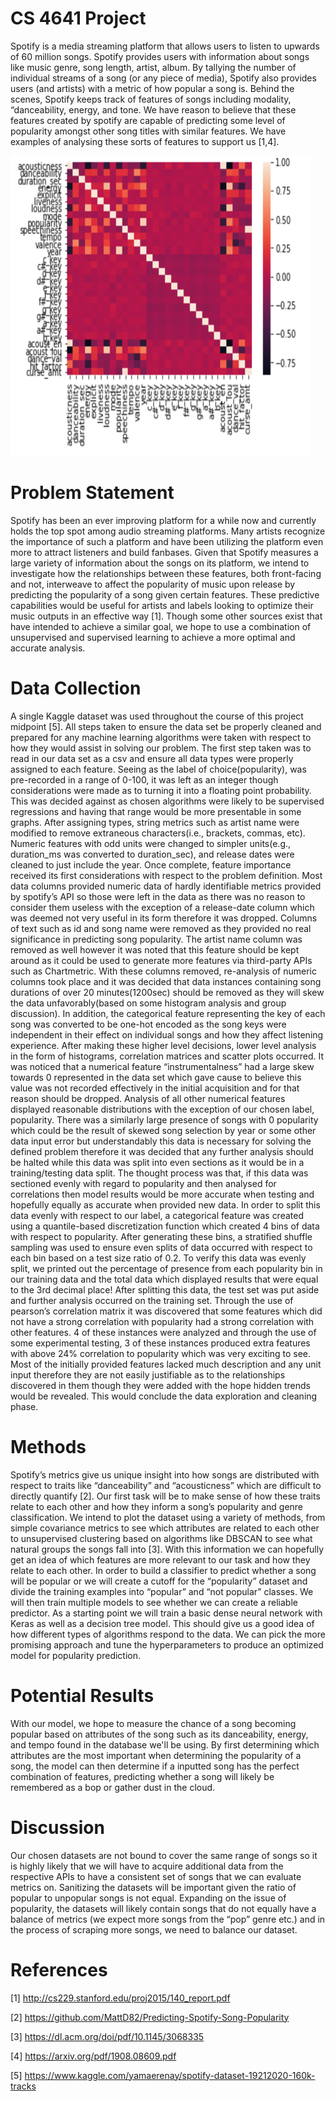 # CS 4641 Project
Spotify is a media streaming platform that allows users to listen to upwards of 60 million songs. Spotify provides users with information about songs like music genre, song length, artist, album. By tallying the number of individual streams of a song (or any piece of media), Spotify also provides users (and artists) with a metric of how popular a song is. Behind the scenes, Spotify keeps track of features of songs including modality, “danceability, energy, and tone. We have reason to believe that these features created by spotify are capable of predicting some level of popularity amongst other song titles with similar features. We have examples of analysing these sorts of features to support us [1,4]. 

<img src="/images/heatmap.png" width="480" height="480">

# Problem Statement
Spotify has been an ever improving platform for a while now and currently holds the top spot among audio streaming platforms. Many artists recognize the importance of such a platform and have been utilizing the platform even more to attract listeners and build fanbases. 
Given that Spotify measures a large variety of information about the songs on its platform, we intend to investigate how the relationships between these features, both front-facing and not, interweave to affect the popularity of music upon release by predicting the popularity of a song given certain features. These predictive capabilities would be useful for artists and labels looking to optimize their music outputs in an effective way [1]. Though some other sources exist that have intended to achieve a similar goal, we hope to use a combination of unsupervised and supervised learning to achieve a more optimal and accurate analysis.

# Data Collection
A single Kaggle dataset was used throughout the course of this project midpoint [5]. All steps taken to ensure the data set be properly cleaned and prepared for any machine learning algorithms were taken with respect to how they would assist in solving our problem. The first step taken was to read in our data set as a csv and ensure all data types were properly assigned to each feature. Seeing as the label of choice(popularity), was pre-recorded in a range of 0-100, it was left as an integer though considerations were made as to turning it into a floating point probability. This was decided against as chosen algorithms were likely to be supervised regressions and having that range would be more presentable in some graphs. After assigning types, string metrics such as artist name were modified to remove extraneous characters(i.e., brackets, commas, etc). Numeric features with odd units were changed to simpler units(e.g., duration_ms was converted to duration_sec), and release dates were cleaned to just include the year. Once complete, feature importance received its first considerations with respect to the problem definition. Most data columns provided numeric data of hardly identifiable metrics provided by spotify’s API so those were left in the data as there was no reason to consider them useless with the exception of a release-date column which was deemed not very useful in its form therefore it was dropped. Columns of text such as id and song name were removed as they provided no real significance in predicting song popularity. The artist name column was removed as well however it was noted that this feature should be kept around as it could be used to generate more features via third-party APIs such as Chartmetric. With these columns removed, re-analysis of numeric columns took place and it was decided that data instances containing song durations of over 20 minutes(1200sec) should be removed as they will skew the data unfavorably(based on some histogram analysis and group discussion). In addition, the categorical feature representing the key of each song was converted to be one-hot encoded as the song keys were independent in their effect on individual songs and how they affect listening experience. After making these higher level decisions, lower level analysis in the form of histograms, correlation matrices and scatter plots occurred. It was noticed that a numerical feature “instrumentalness” had a large skew towards 0 represented in the data set which gave cause to believe this value was not recorded effectively in the initial acquisition and for that reason should be dropped. Analysis of all other numerical features displayed reasonable distributions with the exception of our chosen label, popularity. There was a similarly large presence of songs with 0 popularity which could be the result of skewed song selection by year or some other data input error but understandably this data is necessary for solving the defined problem therefore it was decided that any further analysis should be halted while this data was split into even sections as it would be in a training/testing data split. The thought process was that, if this data was sectioned evenly with regard to popularity and then analysed for correlations then model results would be more accurate when testing and hopefully equally as accurate when provided new data. In order to split this data evenly with respect to our label, a categorical feature was created using a quantile-based discretization function which created 4 bins of data with respect to popularity. After generating these bins, a stratified shuffle sampling was used to ensure even splits of data occurred with respect to each bin based on a test size ratio of 0.2. To verify this data was evenly split, we printed out the percentage of presence from each popularity bin in our training data and the total data which displayed results that were equal to the 3rd decimal place! After splitting this data, the test set was put aside and further analysis occurred on the training set. Through the use of pearson’s correlation matrix it was discovered that some features which did not have a strong correlation with popularity had a strong correlation with other features. 4 of these instances were analyzed and through the use of some experimental testing, 3 of these instances produced extra features with above 24% correlation to popularity which was very exciting to see. Most of the initially provided features lacked much description and any unit input therefore they are not easily justifiable as to the relationships discovered in them though they were added with the hope hidden trends would be revealed. This would conclude the data exploration and cleaning phase.

# Methods
Spotify’s metrics give us unique insight into how songs are distributed with respect to traits like “danceability” and “acousticness” which are difficult to directly quantify [2]. Our first task will be to make sense of how these traits relate to each other and how they inform a song’s popularity and genre classification. We intend to plot the dataset using a variety of methods, from simple covariance metrics to see which attributes are related to each other to unsupervised clustering based on algorithms like DBSCAN to see what natural groups the songs fall into [3]. With this information we can hopefully get an idea of which features are more relevant to our task and how they relate to each other. In order to build a classifier to predict whether a song will be popular or we will create a cutoff for the “popularity” dataset and divide the training examples into “popular” and “not popular” classes. We will then train multiple models to see whether we can create a reliable predictor. As a starting point we will train a basic dense neural network with Keras as well as a decision tree model. This should give us a good idea of how different types of algorithms respond to the data. We can pick the more promising approach and tune the hyperparameters to produce an optimized model for popularity prediction. 

# Potential Results
With our model, we hope to measure the chance of a song becoming popular based on attributes of the song such as its danceability, energy, and tempo found in the database we'll be using. By first determining which attributes are the most important when determining the popularity of a song, the model can then determine if a inputted song has the perfect combination of features, predicting whether a song will likely be remembered as a bop or gather dust in the cloud.

# Discussion
Our chosen datasets are not bound to cover the same range of songs so it is highly likely that we will have to acquire additional data from the respective APIs to have a consistent set of songs that we can evaluate metrics on. Sanitizing the datasets will be important given the ratio of popular to unpopular songs is not equal. Expanding on the issue of popularity, the datasets will likely contain songs that do not equally have a balance of metrics (we expect more songs from the “pop” genre etc.) and in the process of scraping more songs, we need to balance our dataset. 


# References
[1] http://cs229.stanford.edu/proj2015/140_report.pdf 

[2] https://github.com/MattD82/Predicting-Spotify-Song-Popularity

[3] https://dl.acm.org/doi/pdf/10.1145/3068335 

[4] https://arxiv.org/pdf/1908.08609.pdf 

[5] https://www.kaggle.com/yamaerenay/spotify-dataset-19212020-160k-tracks




